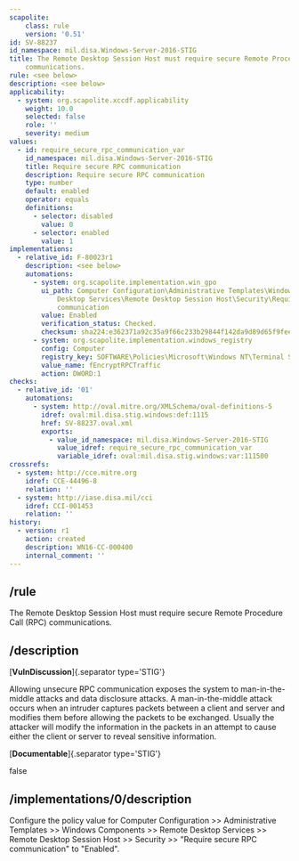 ```yaml
---
scapolite:
    class: rule
    version: '0.51'
id: SV-88237
id_namespace: mil.disa.Windows-Server-2016-STIG
title: The Remote Desktop Session Host must require secure Remote Procedure Call (RPC)
    communications.
rule: <see below>
description: <see below>
applicability:
  - system: org.scapolite.xccdf.applicability
    weight: 10.0
    selected: false
    role: ''
    severity: medium
values:
  - id: require_secure_rpc_communication_var
    id_namespace: mil.disa.Windows-Server-2016-STIG
    title: Require secure RPC communication
    description: Require secure RPC communication
    type: number
    default: enabled
    operator: equals
    definitions:
      - selector: disabled
        value: 0
      - selector: enabled
        value: 1
implementations:
  - relative_id: F-80023r1
    description: <see below>
    automations:
      - system: org.scapolite.implementation.win_gpo
        ui_path: Computer Configuration\Administrative Templates\Windows Components\Remote
            Desktop Services\Remote Desktop Session Host\Security\Require secure RPC
            communication
        value: Enabled
        verification_status: Checked.
        checksum: sha224:e362371a92c35a9f66c233b29844f142da9d89d65f9fee231c39f54a
      - system: org.scapolite.implementation.windows_registry
        config: Computer
        registry_key: SOFTWARE\Policies\Microsoft\Windows NT\Terminal Services
        value_name: fEncryptRPCTraffic
        action: DWORD:1
checks:
  - relative_id: '01'
    automations:
      - system: http://oval.mitre.org/XMLSchema/oval-definitions-5
        idref: oval:mil.disa.stig.windows:def:1115
        href: SV-88237.oval.xml
        exports:
          - value_id_namespace: mil.disa.Windows-Server-2016-STIG
            value_idref: require_secure_rpc_communication_var
            variable_idref: oval:mil.disa.stig.windows:var:111500
crossrefs:
  - system: http://cce.mitre.org
    idref: CCE-44496-8
    relation: ''
  - system: http://iase.disa.mil/cci
    idref: CCI-001453
    relation: ''
history:
  - version: r1
    action: created
    description: WN16-CC-000400
    internal_comment: ''
---
```



## /rule

The Remote Desktop Session Host must require secure Remote Procedure Call (RPC) communications.

## /description

[**VulnDiscussion**]{.separator type='STIG'}

Allowing unsecure RPC communication exposes the system to man-in-the-middle attacks and data disclosure attacks. A man-in-the-middle attack occurs when an intruder captures packets between a client and server and modifies them before allowing the packets to be exchanged. Usually the attacker will modify the information in the packets in an attempt to cause either the client or server to reveal sensitive information.

[**Documentable**]{.separator type='STIG'}

false

## /implementations/0/description

Configure the policy value for Computer Configuration >> Administrative Templates >> Windows Components >> Remote Desktop Services >> Remote Desktop Session Host >> Security >> "Require secure RPC communication" to "Enabled".
